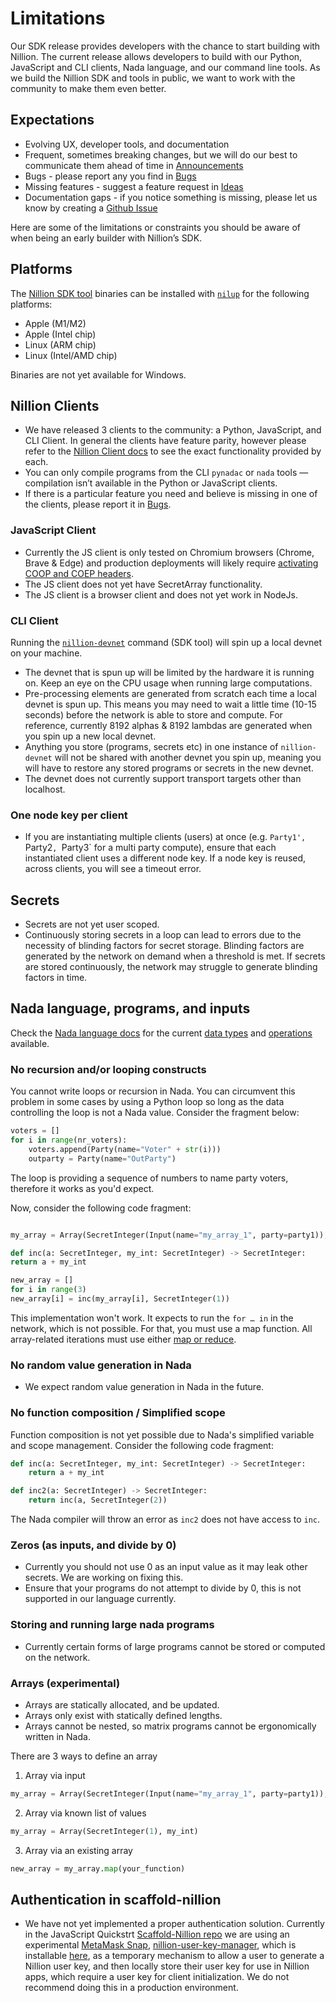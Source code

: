 # Limitations

Our SDK release provides developers with the chance to start building with Nillion. The current release allows developers to build with our Python, JavaScript and CLI clients, Nada language, and our command line tools. As we build the Nillion SDK and tools in public, we want to work with the community to make them even better.

## Expectations

- Evolving UX, developer tools, and documentation
- Frequent, sometimes breaking changes, but we will do our best to communicate them ahead of time in [Announcements](https://github.com/orgs/NillionNetwork/discussions)
- Bugs - please report any you find in [Bugs](https://github.com/orgs/NillionNetwork/discussions/categories/bugs)
- Missing features - suggest a feature request in [Ideas](https://github.com/orgs/NillionNetwork/discussions/categories/ideas)
- Documentation gaps - if you notice something is missing, please let us know by creating a [Github Issue](https://github.com/NillionNetwork/nillion-docs/issues/new/choose)

Here are some of the limitations or constraints you should be aware of when being an early builder with Nillion’s SDK.

## Platforms

The [Nillion SDK tool](/nillion-sdk-and-tools) binaries can be installed with [`nilup`](/nilup) for the following platforms:

- Apple (M1/M2)
- Apple (Intel chip)
- Linux (ARM chip)
- Linux (Intel/AMD chip)

Binaries are not yet available for Windows.

## Nillion Clients

- We have released 3 clients to the community: a Python, JavaScript, and CLI Client. In general the clients have feature parity, however please refer to the [Nillion Client docs](/nillion-client) to see the exact functionality provided by each.
- You can only compile programs from the CLI `pynadac` or `nada` tools — compilation isn’t available in the Python or JavaScript clients.
- If there is a particular feature you need and believe is missing in one of the clients, please report it in [Bugs](https://github.com/orgs/NillionNetwork/discussions/categories/bugs).

### JavaScript Client

- Currently the JS client is only tested on Chromium browsers (Chrome, Brave & Edge) and production deployments will likely require [activating COOP and COEP headers](https://web.dev/coop-coep/).
- The JS client does not yet have SecretArray functionality.
- The JS client is a browser client and does not yet work in NodeJs.

### CLI Client

Running the [`nillion-devnet`](/nillion-devnet) command (SDK tool) will spin up a local devnet on your machine.

- The devnet that is spun up will be limited by the hardware it is running on. Keep an eye on the CPU usage when running large computations.
- Pre-processing elements are generated from scratch each time a local devnet is spun up. This means you may need to wait a little time (10-15 seconds) before the network is able to store and compute. For reference, currently 8192 alphas & 8192 lambdas are generated when you spin up a new local devnet.
- Anything you store (programs, secrets etc) in one instance of `nillion-devnet` will not be shared with another devnet you spin up, meaning you will have to restore any stored programs or secrets in the new devnet.
- The devnet does not currently support transport targets other than localhost.

### One node key per client

- If you are instantiating multiple clients (users) at once (e.g. `Party1', `Party2`, `Party3` for a multi party compute), ensure that each instantiated client uses a different node key. If a node key is reused, across clients, you will see a timeout error.

## Secrets

- Secrets are not yet user scoped.
- Continuously storing secrets in a loop can lead to errors due to the necessity of blinding factors for secret storage. Blinding factors are generated by the network on demand when a threshold is met. If secrets are stored continuously, the network may struggle to generate blinding factors in time.

## Nada language, programs, and inputs

Check the [Nada language docs](/nada-lang) for the current [data types](/nada-lang-types) and [operations](/nada-lang-operators) available.

### No recursion and/or looping constructs

You cannot write loops or recursion in Nada. You can circumvent this problem in some cases by using a Python loop so long as the data controlling the loop is not a Nada value. Consider the fragment below:

```python
voters = []
for i in range(nr_voters):
	voters.append(Party(name="Voter" + str(i)))
	outparty = Party(name="OutParty")
```

The loop is providing a sequence of numbers to name party voters, therefore it works as you'd expect.

Now, consider the following code fragment:

```python

my_array = Array(SecretInteger(Input(name="my_array_1", party=party1)), size=3)

def inc(a: SecretInteger, my_int: SecretInteger) -> SecretInteger:
return a + my_int

new_array = []
for i in range(3)
new_array[i] = inc(my_array[i], SecretInteger(1))

```

This implementation won't work. It expects to run the `for … in` in the network, which is not possible. For that, you must use a map function. All array-related iterations must use either [map or reduce](/nada-lang-operators#array-operations-experimental-feature).

### No random value generation in Nada

- We expect random value generation in Nada in the future.

### No function composition / Simplified scope

Function composition is not yet possible due to Nada's simplified variable and scope management. Consider the following code fragment:

```python
def inc(a: SecretInteger, my_int: SecretInteger) -> SecretInteger:
    return a + my_int

def inc2(a: SecretInteger) -> SecretInteger:
    return inc(a, SecretInteger(2))
```

The Nada compiler will throw an error as `inc2` does not have access to `inc`.

### Zeros (as inputs, and divide by 0)

- Currently you should not use 0 as an input value as it may leak other secrets. We are working on fixing this.
- Ensure that your programs do not attempt to divide by 0, this is not supported in our language currently.

### Storing and running large nada programs

- Currently certain forms of large programs cannot be stored or computed on the network.

### Arrays (experimental)

- Arrays are statically allocated, and be updated.
- Arrays only exist with statically defined lengths.
- Arrays cannot be nested, so matrix programs cannot be ergonomically written in Nada.

There are 3 ways to define an array

1. Array via input

```python
my_array = Array(SecretInteger(Input(name="my_array_1", party=party1)), size=3)
```

2. Array via known list of values

```python
my_array = Array(SecretInteger(1), my_int)
```

3. Array via an existing array

```python
new_array = my_array.map(your_function)
```

## Authentication in scaffold-nillion

- We have not yet implemented a proper authentication solution. Currently in the JavaScript Quickstrt [Scaffold-Nillion repo](https://github.com/NillionNetwork/scaffold-nillion) we are using an experimental [MetaMask Snap](https://metamask.io/snaps/), [nillion-user-key-manager](https://www.npmjs.com/package/nillion-user-key-manager), which is installable [here](https://nillion-snap-site.vercel.app/), as a temporary mechanism to allow a user to generate a Nillion user key, and then locally store their user key for use in Nillion apps, which require a user key for client initialization. We do not recommend doing this in a production environment.

```

```
